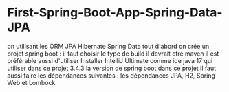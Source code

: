 # First-Spring-Boot-App-Spring-Data-JPA
on utilisant les ORM JPA Hibernate Spring Data
tout d'abord on crée un projet spring boot :
il faut choisir le type de build il devrait etre maven 
il est préférable aussi d'utiliser Installer IntelliJ Ultimate comme ide 
java 17 qui utiliser dans ce projet 
3.4.3 la version de spring boot dans ce projet 
il faut aussi faire les dépendances suivantes : les dépendances JPA, H2, Spring Web et Lombock

























